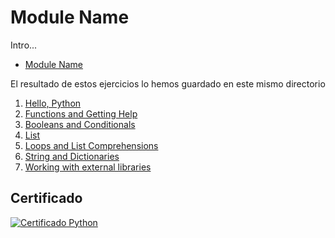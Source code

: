 # Module Name

Intro...

- [Module Name][course-link]

El resultado de estos ejercicios lo hemos guardado en este mismo directorio

1. [Hello, Python][hello]
2. [Functions and Getting Help][functions]
3. [Booleans and Conditionals][conditionals]
4. [List][list]
5. [Loops and List Comprehensions][loops]
6. [String and Dictionaries][dictionaries]
7. [Working with external libraries][external-libraries]

## Certificado

[![Certificado Python](cristiansuarez-Python.png)][certificate]

<!-- LINKS -->
[course-link]:https://www.kaggle.com/learn/
[hello]:01-
[functions]:02-
[conditionals]:03-
[list]:04-
[loops]:05-
[dictionaries]:06-
[external-libraries]:07-
[certificate]:https://www.kaggle.com/learn/certification/cristiansuarez/
